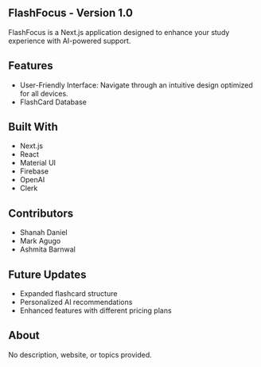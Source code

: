 ## FlashFocus - Version 1.0
FlashFocus is a Next.js application designed to enhance your study experience with AI-powered support.

## Features
- User-Friendly Interface: Navigate through an intuitive design optimized for all devices.
- FlashCard Database 

## Built With
- Next.js
- React
- Material UI
- Firebase
- OpenAI
- Clerk

## Contributors
- Shanah Daniel
- Mark Agugo
- Ashmita Barnwal

## Future Updates
- Expanded flashcard structure
- Personalized AI recommendations
- Enhanced features with different pricing plans 

## About
No description, website, or topics provided.
